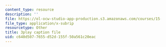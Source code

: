 ```yaml
---
content_type: resource
description: ''
file: https://ol-ocw-studio-app-production.s3.amazonaws.com/courses/15-390-new-enterprises-spring-2013/c640d5077655d52d155f50a561c20eac_zWgGX71Iws.srt
file_type: application/x-subrip
resourcetype: Other
title: 3play caption file
uid: c640d507-7655-d52d-155f-50a561c20eac
---
```


